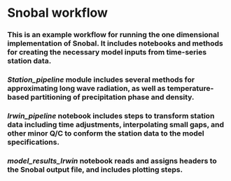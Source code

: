 # Snobal workflow

### This is an example workflow for running the one dimensional implementation of Snobal. It includes notebooks and methods for creating the necessary model inputs from time-series station data.

### _Station_pipeline_ module includes several methods for approximating long wave radiation, as well as temperature-based partitioning of precipitation phase and density.

### _Irwin_pipeline_ notebook includes steps to transform station data including time adjustments, interpolating small gaps, and other minor Q/C to conform the station data to the model specifications.

### _model_results_Irwin_ notebook reads and assigns headers to the Snobal output file, and includes plotting steps. 
